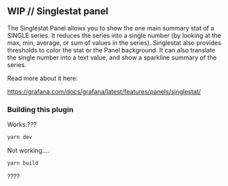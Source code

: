 ## WIP // Singlestat panel

The Singlestat Panel allows you to show the one main summary stat of a SINGLE series. It reduces the series into a single number (by looking at the max, min, average, or sum of values in the series). Singlestat also provides thresholds to color the stat or the Panel background. It can also translate the single number into a text value, and show a sparkline summary of the series.

Read more about it here:

https://grafana.com/docs/grafana/latest/features/panels/singlestat/


### Building this plugin


Works:???
```BASH
yarn dev
```


Not working....
```BASH
yarn build
```

????